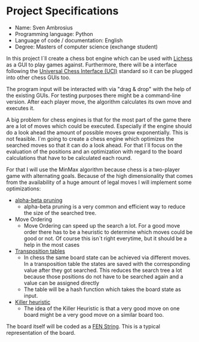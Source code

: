 # Project Specifications

* Name: Sven Ambrosius
* Programming language: Python
* Language of code / documentation: English
* Degree: Masters of computer science (exchange student)

In this project I´ll create a chess bot engine which can be used
with [Lichess](https://lichess.org/en) as a GUI to play games against.
Furthermore, there will be a interface following the [Universal Chess Interface (UCI)](https://de.wikipedia.org/wiki/Universal_Chess_Interface) standard
so it can be plugged into other chess GUIs too.

The program input will be interacted with via "drag & drop" with the help of the existing GUIs.
For testing purposes there might be a command-line version. After each player move, the algorithm
calculates its own move and executes it.


A big problem for chess engines is that for the most part of the game there are a lot of moves
which could be executed. Especially if the engine should do a look ahead the amount of possible
moves grow exponentially. This is not feasible. I´m going to create a chess engine which optimizes the
searched moves so that it can do a look ahead. For that I´ll focus on the evaluation of the positions
and an optimization with regard to the board calculations that have to be calculated each round. 

For that I will use the MinMax algorithm because chess  is a two-player game with alternating goals.
Because of the high dimensionality that comes from the availability of a huge amount of
legal moves I will implement some optimizations:
* [alpha-beta pruning](https://en.wikipedia.org/wiki/Alpha–beta_pruning#)
  * alpha-beta pruning is a very common and efficient way to reduce the size of the searched tree.
* Move Ordering
  * Move Ordering can speed up the search a lot. For a good move order there has to be
  a heuristic to determine which moves could be good or not. Of course this isn´t right everytime, but it should
  be a help in the most cases
* [Transposition tables](https://www.chessprogramming.org/Transposition_Table)
  * In chess the same board state can be achieved via different moves. In a transposition table the
  states are saved with the corresponding value after they got searched. This reduces the
  search tree a lot because those positions do not have to be searched again and a value
  can be assigned directly
  * The table will be a hash function which takes the board state as input.
* [Killer heuristic](https://en.wikipedia.org/wiki/Killer_heuristic)
  * The idea of the Killer Heuristic is that a very good move on one board might be a very good move on
  a similar board too.

The board itself will be coded as a [FEN String](https://en.wikipedia.org/wiki/Forsyth–Edwards_Notation). 
This is a typical representation of the board.